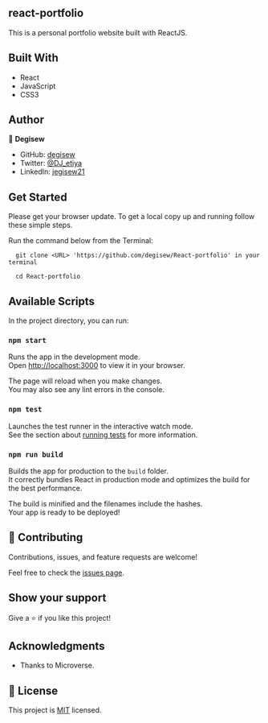 ## react-portfolio
This is a personal portfolio website built with ReactJS.

## Built With
- React
- JavaScript
- CSS3
## Author
👤 **Degisew**
- GitHub: [degisew](https://github.com/degisew)
- Twitter: [@DJ_etiya](https://twitter.com/@Dj_etiya)
- LinkedIn: [jegisew21](https://www.linkedin.com/in/degisew-mengist)


## Get Started

Please get your browser update.
To get a local copy up and running follow these simple steps.

Run the command below from the Terminal:

      git clone <URL> 'https://github.com/degisew/React-portfolio' in your terminal

	  cd React-portfolio


## Available Scripts

In the project directory, you can run:

### `npm start`

Runs the app in the development mode.\
Open [http://localhost:3000](http://localhost:3000) to view it in your browser.

The page will reload when you make changes.\
You may also see any lint errors in the console.

### `npm test`

Launches the test runner in the interactive watch mode.\
See the section about [running tests](https://facebook.github.io/create-react-app/docs/running-tests) for more information.

### `npm run build`

Builds the app for production to the `build` folder.\
It correctly bundles React in production mode and optimizes the build for the best performance.

The build is minified and the filenames include the hashes.\
Your app is ready to be deployed!

## 🤝 Contributing

Contributions, issues, and feature requests are welcome!

Feel free to check the [issues page](https://github.com/degisew/Reactportfolio/issues).

## Show your support

Give a ⭐ if you like this project!

## Acknowledgments

- Thanks to Microverse.

## 📝 License

This project is [MIT](https://github.com/degisew/React-portfolio/blob/dev/license) licensed.

